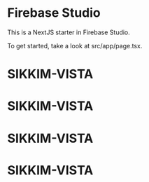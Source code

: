 # Firebase Studio

This is a NextJS starter in Firebase Studio.

To get started, take a look at src/app/page.tsx.
# SIKKIM-VISTA
# SIKKIM-VISTA
# SIKKIM-VISTA
# SIKKIM-VISTA
